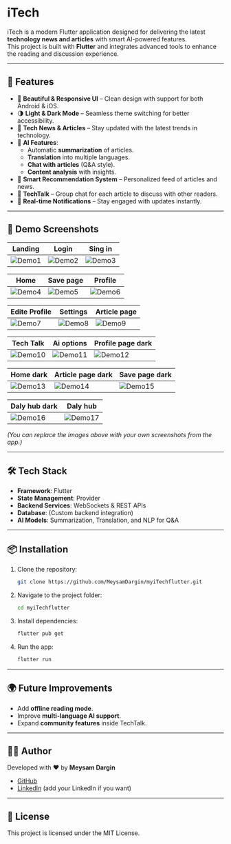 # iTech

iTech is a modern Flutter application designed for delivering the latest **technology news and articles** with smart AI-powered features.  
This project is built with **Flutter** and integrates advanced tools to enhance the reading and discussion experience.

---

## 🚀 Features

- 📱 **Beautiful & Responsive UI** – Clean design with support for both Android & iOS.  
- 🌗 **Light & Dark Mode** – Seamless theme switching for better accessibility.  
- 📰 **Tech News & Articles** – Stay updated with the latest trends in technology.  
- 🤖 **AI Features**:
  - Automatic **summarization** of articles.  
  - **Translation** into multiple languages.  
  - **Chat with articles** (Q&A style).  
  - **Content analysis** with insights.  
- 🎯 **Smart Recommendation System** – Personalized feed of articles and news.  
- 💬 **TechTalk** – Group chat for each article to discuss with other readers.  
- 🔔 **Real-time Notifications** – Stay engaged with updates instantly.  

---

## 📸 Demo Screenshots  

| Landing | Login | Sing in |  
|------|---------|---------|  
| ![Demo1](demo/Screenshot%202025-09-22%20at%209.02.23%E2%80%AFPM.png) | ![Demo2](demo/Screenshot%202025-09-22%20at%209.02.35%E2%80%AFPM.png) | ![Demo3](demo/Screenshot%202025-09-22%20at%209.02.43%E2%80%AFPM.png) |  

| Home | Save page | Profile |  
|---------------|----------|-----------|  
| ![Demo4](demo/Screenshot%202025-09-22%20at%209.03.07%E2%80%AFPM.png) | ![Demo5](demo/Screenshot%202025-09-22%20at%209.03.18%E2%80%AFPM.png) | ![Demo6](demo/Screenshot%202025-09-22%20at%209.03.43%E2%80%AFPM.png) |  

| Edite Profile | Settings | Article page |  
|---------|----------|--------|  
| ![Demo7](demo/Screenshot%202025-09-22%20at%209.03.53%E2%80%AFPM.png) | ![Demo8](demo/Screenshot%202025-09-22%20at%209.04.05%E2%80%AFPM.png) | ![Demo9](demo/Screenshot%202025-09-22%20at%209.04.31%E2%80%AFPM.png) |  

| Tech Talk | Ai options | Profile page dark |  
|---------------|-------|----------|  
| ![Demo10](demo/Screenshot%202025-09-22%20at%209.04.52%E2%80%AFPM.png) | ![Demo11](demo/Screenshot%202025-09-22%20at%209.05.04%E2%80%AFPM.png) | ![Demo12](demo/Screenshot%202025-09-22%20at%209.05.47%E2%80%AFPM.png) |  

| Home dark | Article page dark | Save page dark |  
|-----------|------------|-------|  
| ![Demo13](demo/Screenshot%202025-09-22%20at%209.05.54%E2%80%AFPM.png) | ![Demo14](demo/Screenshot%202025-09-22%20at%209.06.08%E2%80%AFPM.png) | ![Demo15](demo/Screenshot%202025-09-22%20at%209.06.30%E2%80%AFPM.png) |  

| Daly hub dark | Daly hub |  
|------|---------|  
| ![Demo16](demo/Screenshot%202025-09-22%20at%209.06.45%E2%80%AFPM.png) | ![Demo17](demo/Screenshot%202025-09-22%20at%209.06.56%E2%80%AFPM.png) |

*(You can replace the images above with your own screenshots from the app.)*

---

## 🛠️ Tech Stack

- **Framework**: Flutter  
- **State Management**: Provider  
- **Backend Services**: WebSockets & REST APIs  
- **Database**: (Custom backend integration)  
- **AI Models**: Summarization, Translation, and NLP for Q&A  

---

## 📦 Installation

1. Clone the repository:
   ```bash
   git clone https://github.com/MeysamDargin/myiTechflutter.git
   ```
2. Navigate to the project folder:
   ```bash
   cd myiTechflutter
   ```
3. Install dependencies:
   ```bash
   flutter pub get
   ```
4. Run the app:
   ```bash
   flutter run
   ```

---

## 🌍 Future Improvements

- Add **offline reading mode**.  
- Improve **multi-language AI support**.  
- Expand **community features** inside TechTalk.  

---

## 👨‍💻 Author

Developed with ❤️ by **Meysam Dargin**  
- [GitHub](https://github.com/MeysamDargin)  
- [LinkedIn](#) (add your LinkedIn if you want)  

---

## 📜 License

This project is licensed under the MIT License.

